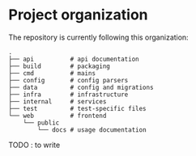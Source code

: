 # Project organization

The repository is currently following this organization:

```
.
├── api          # api documentation
├── build        # packaging
├── cmd          # mains
├── config       # config parsers
├── data         # config and migrations
├── infra        # infrastructure
├── internal     # services
├── test         # test-specific files
└── web          # frontend
    └── public
        └── docs # usage documentation
```

TODO : to write
